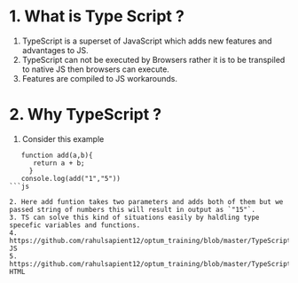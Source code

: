 # 1. What is Type Script ?
1. TypeScript is a superset of JavaScript which adds new features and advantages to JS.
2. TypeScript can not be executed by Browsers rather it is to be transpiled to native JS then browsers can execute.
3. Features are compiled to JS workarounds.
# 2. Why TypeScript ?
1. Consider this example
```
   function add(a,b){
      return a + b;
     }
   console.log(add("1","5"))
```js

2. Here add funtion takes two parameters and adds both of them but we passed string of numbers this will result in output as `"15"`. 
3. TS can solve this kind of situations easily by haldling type specefic variables and functions.
4. https://github.com/rahulsapient12/optum_training/blob/master/TypeScript/00_why_TS.js   JS
5. https://github.com/rahulsapient12/optum_training/blob/master/TypeScript/00_why_TS.html   HTML

